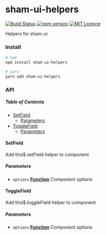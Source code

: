 # sham-ui-helpers

[![Build Status](https://travis-ci.com/sham-ui/sham-ui-helpers.svg?branch=master)](https://travis-ci.com/sham-ui/sham-ui-helpers)
[![npm version](https://badge.fury.io/js/sham-ui-helpers.svg)](https://badge.fury.io/js/sham-ui-helpers)
[![MIT Licence](https://badges.frapsoft.com/os/mit/mit.svg?v=103)](https://opensource.org/licenses/mit-license.php)

Helpers for sham-ui

### Install

```bash
# npm
npm install sham-ui-helpers
```

```bash
# yarn
yarn add sham-ui-helpers
```

### API

<!-- Generated by documentation.js. Update this documentation by updating the source code. -->

##### Table of Contents

-   [SetField](#setfield)
    -   [Parameters](#parameters)
-   [ToggleField](#togglefield)
    -   [Parameters](#parameters-1)

#### SetField

Add this$.setField helper to component

##### Parameters

-   `options` **[Function](https://developer.mozilla.org/docs/Web/JavaScript/Reference/Statements/function)** Component options

#### ToggleField

Add this$.toggleField helper to component

##### Parameters

-   `options` **[Function](https://developer.mozilla.org/docs/Web/JavaScript/Reference/Statements/function)** Component options
